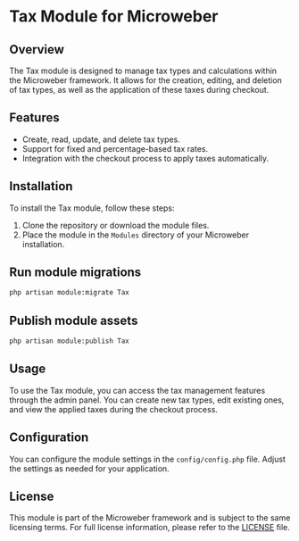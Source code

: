 # Tax Module for Microweber

## Overview
The Tax module is designed to manage tax types and calculations within the Microweber framework. It allows for the creation, editing, and deletion of tax types, as well as the application of these taxes during checkout.

## Features
- Create, read, update, and delete tax types.
- Support for fixed and percentage-based tax rates.
- Integration with the checkout process to apply taxes automatically.

## Installation
To install the Tax module, follow these steps:

1. Clone the repository or download the module files.
2. Place the module in the `Modules` directory of your Microweber installation.

## Run module migrations
```sh
php artisan module:migrate Tax
```

## Publish module assets
```sh
php artisan module:publish Tax
```

## Usage
To use the Tax module, you can access the tax management features through the admin panel. You can create new tax types, edit existing ones, and view the applied taxes during the checkout process.

## Configuration
You can configure the module settings in the `config/config.php` file. Adjust the settings as needed for your application.

## License
This module is part of the Microweber framework and is subject to the same licensing terms. For full license information, please refer to the [LICENSE](https://github.com/microweber/microweber/blob/master/LICENSE) file.
